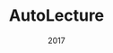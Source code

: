 ---
title: "AutoLecture"
local_redirect: false
redirect_url: 'https://github.com/caelan-a/AutoLecture'
text_color: '#ffffff'
professional: false
project_type: "app"
tile_cover_uri : "/assets/images/projects/autolecture/logo.png"
date: "2017"
---